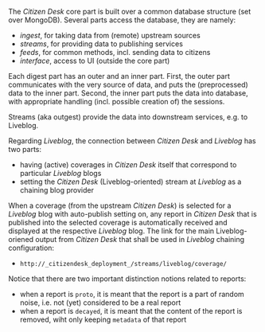
The _Citizen Desk_ core part is built over a common database structure (set over MongoDB).
Several parts access the database, they are namely:

+ _ingest_, for taking data from (remote) upstream sources
+ _streams_, for providing data to publishing services
+ _feeds_, for common methods, incl. sending data to citizens
+ _interface_, access to UI (outside the core part)

Each digest part has an outer and an inner part.
First, the outer part communicates with the very source of data, and puts the (preprocessed) data to the inner part.
Second, the inner part puts the data into database, with appropriate handling (incl. possible creation of) the sessions.

Streams (aka outgest) provide the data into downstream services, e.g. to Liveblog.

Regarding _Liveblog_, the connection between _Citizen Desk_ and _Liveblog_ has two parts:
+ having (active) coverages in _Citizen Desk_ itself that correspond to particular _Liveblog_ blogs
+ setting the _Citizen Desk_ (Liveblog-oriented) stream at _Liveblog_ as a chaining blog provider

When a coverage (from the upstream _Citizen Desk_) is selected for a _Liveblog_ blog with auto-publish setting on,
any report in _Citizen Desk_ that is published into the selected coverage is automatically received and displayed at the respective _Liveblog_ blog.
The link for the main Liveblog-oriened output from _Citizen Desk_ that shall be used in _Liveblog_ chaining configuration:
+ `http://_citizendesk_deployment_/streams/liveblog/coverage/`

Notice that there are two important distinction notions related to reports:
+ when a report is `proto`, it is meant that the report is a part of random noise, i.e. not (yet) considered to be a real report
+ when a report is `decayed`, it is meant that the content of the report is removed, wiht only keeping `metadata` of that report

